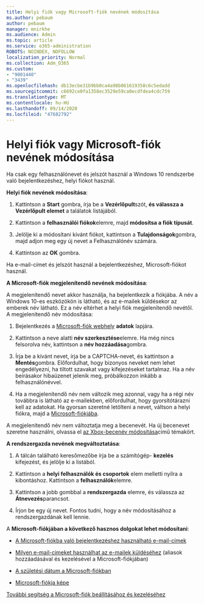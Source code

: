 ```yaml
---
title: Helyi fiók vagy Microsoft-fiók nevének módosítása
ms.author: pebaum
author: pebaum
manager: mnirkhe
ms.audience: Admin
ms.topic: article
ms.service: o365-administration
ROBOTS: NOINDEX, NOFOLLOW
localization_priority: Normal
ms.collection: Adm_O365
ms.custom:
- "9001440"
- "3439"
ms.openlocfilehash: db13ecbe31b9bb0ca4a98b061619358c6c5edadd
ms.sourcegitcommit: c6692ce0fa1358ec3529e59ca0ecdfdea4cdc759
ms.translationtype: MT
ms.contentlocale: hu-HU
ms.lasthandoff: 09/14/2020
ms.locfileid: "47682792"
---
```

# <a name="change-the-name-of-a-local-account-or-a-microsoft-account"></a>Helyi fiók vagy Microsoft-fiók nevének módosítása

Ha csak egy felhasználónevet és jelszót használ a Windows 10 rendszerbe való bejelentkezéshez, helyi fiókot használ. 

**Helyi fiók nevének módosítása**:

1. Kattintson a **Start** gombra, írja be a **Vezérlőpult**szót, **és válassza a Vezérlőpult elemet** a találatok listájából.

2. Kattintson a **felhasználói fiókok**elemre, majd **módosítsa a fiók típusát**.

3. Jelölje ki a módosítani kívánt fiókot, kattintson a **Tulajdonságok**gombra, majd adjon meg egy új nevet a Felhasználónév számára.

4. Kattintson az **OK** gombra.

Ha e-mail-címet és jelszót használ a bejelentkezéshez, Microsoft-fiókot használ.

**A Microsoft-fiók megjelenítendő nevének módosítása**:

A megjelenítendő nevet akkor használja, ha bejelentkezik a fiókjába. A név a Windows 10-es eszközökön is látható, és az e-mailek küldésekor az emberek név látható. Ez a név eltérhet a helyi fiók megjelenítendő nevétől. A megjelenítendő név módosítása:

1. Bejelentkezés a [Microsoft-fiók webhely](https://account.microsoft.com/) **adatok** lapjára.

2. Kattintson a neve alatti **név szerkesztése**elemre. Ha még nincs felsorolva név, kattintson a **név hozzáadása**gombra. 

3. Írja be a kívánt nevet, írja be a CAPTCHA-nevet, és kattintson a **Mentés**gombra. Előfordulhat, hogy bizonyos neveket nem lehet engedélyezni, ha tiltott szavakat vagy kifejezéseket tartalmaz. Ha a név beírásakor hibaüzenet jelenik meg, próbálkozzon inkább a felhasználónévvel.

4. Ha a megjelenítendő név nem változik meg azonnal, vagy ha a régi név továbbra is látható az e-mailekben, előfordulhat, hogy gyorsítótárazni kell az adatokat. Ha gyorsan szeretné letölteni a nevet, váltson a helyi fiókra, majd a [Microsoft-fiókjába](https://account.microsoft.com/).

A megjelenítendő név nem változtatja meg a becenevét. Ha új becenevet szeretne használni, olvassa el [az Xbox-becenév módosítása](https://support.xbox.com/id-ID/account-management/change-xbox-live-gamertag)című témakört.

**A rendszergazda nevének megváltoztatása**:

1. A tálcán található keresőmezőbe írja be a számítógép- **kezelés** kifejezést, és jelölje ki a listából.

2. Kattintson a **helyi felhasználók és csoportok** elem melletti nyílra a kibontáshoz. Kattintson a **felhasználók**elemre.

3. Kattintson a jobb gombbal a **rendszergazda** elemre, és válassza az **Átnevezés**parancsot.

4. Írjon be egy új nevet. Fontos tudni, hogy a név módosításához a rendszergazdának kell lennie.

A **Microsoft-fiókjában a következő hasznos dolgokat lehet módosítani**:

- [A Microsoft-fiókba való bejelentkezéshez használható e-mail-címek](https://support.microsoft.com/help/4026162)

- [Milyen e-mail-címeket használhat az e-mailek küldéséhez](https://support.microsoft.com/help/12407) (aliasok hozzáadásával és kezelésével a Microsoft-fiókjában)

- [A születési dátum a Microsoft-fiókban](https://support.microsoft.com/help/12411)

- [Microsoft-fiókja képe](https://support.microsoft.com/help/4026790)

[További segítség a Microsoft-fiók beállításához és kezeléséhez](https://support.microsoft.com/hub/4294457/microsoft-account-help#manage-account)